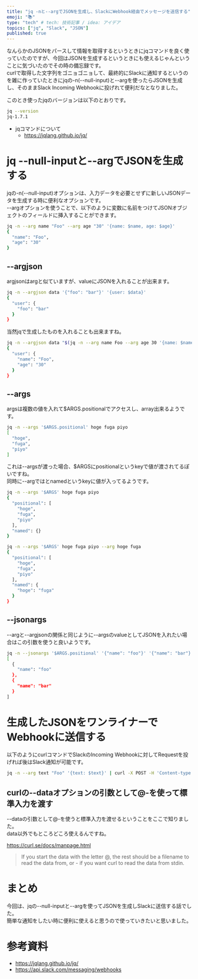 ```yaml
---
title: "jq -nと--argでJSONを生成し、SlackにWebhook経由でメッセージを送信する"
emoji: "📚"
type: "tech" # tech: 技術記事 / idea: アイデア
topics: ["jq", "Slack", "JSON"]
published: true
---
```


なんらかのJSONをパースして情報を取得するというときにjqコマンドを良く使っていたのですが、今回はJSONを生成するというときにも使えるじゃんということに気づいたのでその時の備忘録です。  
curlで取得した文字列をゴニョゴニョして、最終的にSlackに通知するというのを雑に作っていたときにjqの-n(--null-input)と--argを使ったらJSONを生成し、そのままSlack Incoming Webhookに投げれて便利だなとなりました。  

このとき使ったjqのバージョンは以下のとおりです。  

```bash
jq --version
jq-1.7.1
```

- jqコマンドについて
    - https://jqlang.github.io/jq/

# jq --null-inputと--argでJSONを生成する

jqの-n(--null-input)オプションは、入力データを必要とせずに新しいJSONデータを生成する時に便利なオプションです。  
--argオプションを使うことで、以下のように変数に名前をつけてJSONオブジェクトのフィールドに挿入することができます。  

```bash
jq -n --arg name "Foo" --arg age "30" '{name: $name, age: $age}'
{
  "name": "Foo",
  "age": "30"
}
```

## --argjson

argjsonはargと似ていますが、valueにJSONを入れることが出来ます。  

```bash
jq -n --argjson data '{"foo": "bar"}' '{user: $data}'
{
  "user": {
    "foo": "bar"
  }
}
```

当然jqで生成したものを入れることも出来ますね。  

```bash
jq -n --argjson data "$(jq -n --arg name Foo --arg age 30 '{name: $name, age: $age}' )" '{user: $data}'
{
  "user": {
    "name": "Foo",
    "age": "30"
  }
}
```

## --args

argsは複数の値を入れて$ARGS.positionalでアクセスし、array出来るようです。  

```bash
jq -n --args '$ARGS.positional' hoge fuga piyo
[
  "hoge",
  "fuga",
  "piyo"
]
```

これは--argsが渡った場合、$ARGSにpositionalというkeyで値が渡されてるぽいですね。  
同時に--argではとnamedというkeyに値が入ってるようです。  

```bash
jq -n --args '$ARGS' hoge fuga piyo
{
  "positional": [
    "hoge",
    "fuga",
    "piyo"
  ],
  "named": {}
}

jq -n --args '$ARGS' hoge fuga piyo --arg hoge fuga
{
  "positional": [
    "hoge",
    "fuga",
    "piyo"
  ],
  "named": {
    "hoge": "fuga"
  }
}
```


## --jsonargs

--argと--argjsonの関係と同じように--argsのvalueとしてJSONを入れたい場合はこの引数を使うと良いようです。  
```bash
jq -n --jsonargs '$ARGS.positional' '{"name": "foo"}' '{"name": "bar"}'
[
  {
    "name": "foo"
  },
  {
    "name": "bar"
  }
]
```


# 生成したJSONをワンライナーでWebhookに送信する

以下のようにcurlコマンドでSlackのIncoming Webhookに対してRequestを投げれば後はSlack通知が可能です。  

```bash
jq -n --arg text "Foo" '{text: $text}' | curl -X POST -H 'Content-type: application/json' --data @- https://hooks.slack.com/services/your/webhook/url
```

## curlの--dataオプションの引数として@-を使って標準入力を渡す

--dataの引数として@-を使うと標準入力を渡せるということをここで知りました。  
data以外でもところどころ使えるんですね。  

https://curl.se/docs/manpage.html

> If you start the data with the letter @, the rest should be a filename to read the data from, or - if you want curl to read the data from stdin.

# まとめ

今回は、jqの--null-inputと--argを使ってJSONを生成しSlackに送信する話でした。  
簡単な通知をしたい時に便利に使えると思うので使っていきたいと思いました。  

# 参考資料

- https://jqlang.github.io/jq/
- https://api.slack.com/messaging/webhooks
